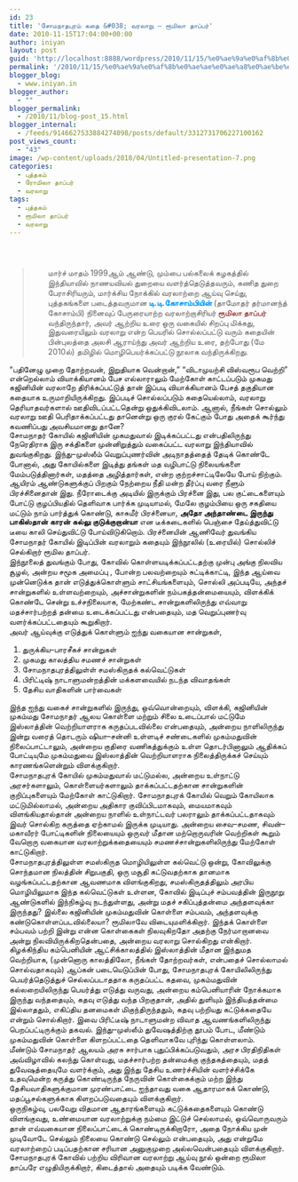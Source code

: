 ```yaml
---
id: 23
title: 'சோமநாதபுரம் கதை &#038; வரலாறு – ரூமிலா தாப்பர்'
date: 2010-11-15T17:04:00+00:00
author: iniyan
layout: post
guid: 'http://localhost:8888/wordpress/2010/11/15/%e0%ae%9a%e0%af%8b%e0%ae%ae%e0%ae%a8%e0%ae%be%e0%ae%a4%e0%ae%aa%e0%af%81%e0%ae%b0%e0%ae%ae%e0%af%8d-%e0%ae%95%e0%ae%a4%e0%af%88-%e0%ae%b5%e0%ae%b0%e0%ae%b2%e0%ae%be%e0%ae%b1%e0%af%81/'
permalink: '/2010/11/15/%e0%ae%9a%e0%af%8b%e0%ae%ae%e0%ae%a8%e0%ae%be%e0%ae%a4%e0%ae%aa%e0%af%81%e0%ae%b0%e0%ae%ae%e0%af%8d-%e0%ae%95%e0%ae%a4%e0%af%88-%e0%ae%b5%e0%ae%b0%e0%ae%b2%e0%ae%be%e0%ae%b1%e0%af%81/'
blogger_blog:
  - www.iniyan.in
blogger_author:
  - ""
blogger_permalink:
  - /2010/11/blog-post_15.html
blogger_internal:
  - /feeds/9146627533884274098/posts/default/3312731706227100162
post_views_count:
  - "43"
image: /wp-content/uploads/2018/04/Untitled-presentation-7.png
categories:
  - புத்தகம்
  - ரோமிலா தாப்பர்
  - வரலாறு
tags:
  - புத்தகம்
  - ரூமிலா தாப்பர்
  - வரலாறு
---
```

<div dir="ltr" style="text-align: left;">
  <header><span itemprop="author" itemscope="" itemtype="http://schema.org/Person"><span itemprop="name"></span></span> </header> 
  
  <blockquote>
    <div style="padding-left: 30px;">
      <span style="font-family: Latha;">மார்ச் மாதம் </span>1999<span style="font-family: Latha;">ஆம் ஆண்டு</span>, <span style="font-family: Latha;">மும்பை பல்கலைக் கழகத்தில் இந்தியாவில் நாணயவியல் துறையை வளர்த்தெடுத்தவரும்</span>, <span style="font-family: Latha;">கணித துறை பேராசிரியரும்</span>, <span style="font-family: Latha;">மார்க்சிய நோக்கில் வரலாற்றை ஆய்வு செய்து</span>, <span style="font-family: Latha;">புத்தகங்களை படைத்தவருமான <span style="color: #0099ff;"><strong>டி</strong></span></span><span style="color: #0099ff;"><strong>.</strong><span style="font-family: Latha;"><strong>டி</strong></span></span><span style="color: #0099ff;"><strong>.</strong><span style="font-family: Latha;"><strong>கோசாம்பியின் </strong></span></span>(<span style="font-family: Latha;">தாமோதர் தர்மானந்த் கோசாம்பி</span>) <span style="font-family: Latha;">நினைவுப் பேருரையாற்ற வரலாற்றாசிரியர் <span style="color: maroon;">ரூமிலா தாப்பர்<a href="https://draft.blogger.com/null" name="sdfootnote1anc"></a></span> வந்திருந்தார்</span>, <span style="font-family: Latha;">அவர் ஆற்றிய உரை ஒரு வகையில் சிறப்பு மிக்கது</span>, <span style="font-family: Latha;">இதுவரையிலும் வரலாறு என்ற பெயரில் சொல்லப்பட்டு வரும் கதையின் பின்புலத்தை அலசி ஆராய்ந்து அவர் ஆற்றிய உரை</span>, <span style="font-family: Latha;">தற்போது </span>(<span style="font-family: Latha;">மே </span>2010<span style="font-family: Latha;">ல்</span>) <span style="font-family: Latha;">தமிழில் மொழிபெயர்க்கப்பட்டு நூலாக வந்திருக்கிறது</span>.
    </div>
  </blockquote>
  
  <p>
    “<span style="font-family: Latha;">பதினேழு முறை தோற்றவன்</span>, <span style="font-family: Latha;">இறுதியாக வென்றான்</span>,” “<span style="font-family: Latha;">விடாமுயற்சி விஸ்வரூப வெற்றி</span>” <span style="font-family: Latha;">என்றெல்லாம் வியாக்கியானம் பேச எல்லாராலும் மேற்கோள் காட்டப்படும் முகமது கஜினியின் வரலாறே திரிக்கப்பட்டுத் தான் இப்படி வியாக்கியானம் பேசத் தகுதியான கதையாக உருமாறியிருக்கிறது</span>. <span style="font-family: Latha;">இப்படிச் சொல்லப்படும் கதையெல்லாம்</span>, <span style="font-family: Latha;">வரலாறு தெரியாதவர்களால் ஊதிவிடப்பட்டதென்று ஒதுக்கிவிடலாம்</span>. <span style="font-family: Latha;">ஆனால்</span>, <span style="font-family: Latha;">நீங்கள் சொல்லும் வரலாறு ஊதி பெரிதாக்கப்பட்டது தானென்று ஒரு குரல் கேட்கும் போது அதைக் கூர்ந்து கவணிப்பது அவசியமானது தானே</span>?<br /> <span style="font-family: Latha;">சோமநாதர் கோயில் கஜினியின் முகமதுவால் இடிக்கப்பட்டது என்பதிலிருந்து நேரெதிராக இரு சக்திகளை முன்னிறுத்தும் வகைப்பட்ட வரலாறு இந்தியாவில் துவங்குகிறது</span>. <span style="font-family: Latha;">இந்து</span>&#8211;<span style="font-family: Latha;">முஸ்லீம் வெறுப்புணர்வின் அடிநாதத்தைத் தேடிக் கொண்டே போனால்</span>, <span style="font-family: Latha;">அது கோயில்களை இடித்து தங்கள் மத வழிபாட்டு நிலையங்களை மேம்படுத்தினார்கள்</span>, <span style="font-family: Latha;">மதத்தை அழித்தார்கள்</span>, <span style="font-family: Latha;">என்ற குற்றச்சாட்டிலேயே போய் நிற்கும்</span>. <span style="font-family: Latha;">ஆயிரம் ஆண்டுகளுக்குப் பிறகும் நேற்றைய நீதி மன்ற தீர்ப்பு வரை நீளும் பிரச்சினைதான் இது</span>. <span style="font-family: Latha;">நீரோடைக்கு அடியில் இருக்கும் பிரச்னை இது</span>, <span style="font-family: Latha;">பல குட்டைகளையும் போட்டு குழப்பியதில் தெளிவாக பார்க்க முடியாமல்</span>, <span style="font-family: Latha;">மேலே குழம்பியை ஒரு சகதியை மட்டும் நாம் பார்த்துக் கொண்டு</span>, <span style="font-family: Latha;">காசுமீர் பிரச்னையா</span>, <span style="font-family: Latha;"><strong>அதோ அந்தாண்டை இருந்து பாகிஸ்தான் காரன் கல்லு குடுக்குறான்யா </strong>என டீக்கடைகளில் பெஞ்சை தேய்த்துவிட்டு டீயை காலி செய்துவிட்டு போய்விடுகிறொம்</span>. <span style="font-family: Latha;">பிரச்னையின் ஆணிவேர் துவங்கிய சோமநாதர் கோயில் இடிப்பின் வரலாறும் கதையும் இந்நூலில் </span>(<span style="font-family: Latha;">உரையில்</span>) <span style="font-family: Latha;">சொல்லிச் செல்கிறார் ரூமில தாப்பர்</span>.<br /> <span style="font-family: Latha;">இந்நூலைத் துவங்கும் போது</span>, <span style="font-family: Latha;">கோவில் கொள்ளயடிக்கப்பட்டதற்கு முன்பு அங்கு நிலவிய சூழல்</span>, <span style="font-family: Latha;">அன்றய சமூக அமைப்பு </span>, <span style="font-family: Latha;">போன்ற பலவற்றையும் சுட்டிக்காட்டி</span>, <span style="font-family: Latha;">இந்த ஆய்வை முன்னெடுக்க தான் எடுத்துக்கொள்ளும் சாட்சியங்களையும்</span>, <span style="font-family: Latha;">சொல்லி அப்படியே</span>, <span style="font-family: Latha;">அந்தச் சான்றுகளில் உள்ளவற்றையும்</span>, <span style="font-family: Latha;">அச்சான்றுகளின் நம்பகத்தன்மையையும்</span>, <span style="font-family: Latha;">விளக்கிக் கொண்டே சென்று உச்சநிலையாக</span>, <span style="font-family: Latha;">மேற்கண்ட சான்றுகளிலிருந்து எவ்வாறு மதச்சார்பற்றத் தன்மை உடைக்கப்பட்டது என்பதையும்</span>, <span style="font-family: Latha;">மத வெறுப்புணர்வு வளர்க்கப்பட்டதையும் கூறுகிறார்</span>.<br /> <span style="font-family: Latha;">அவர் ஆய்வுக்கு எடுத்துக் கொள்ளும் ஐந்து வகையான சான்றுகள்</span>,
  </p>
  
  <ol>
    <li>
      <span style="font-family: Latha;">துருக்கிய</span>&#8211;<span style="font-family: Latha;">பாரசீகச் சான்றுகள்</span>
    </li>
    <li>
      <span style="font-family: Latha;">முகமது காலத்திய சமணச் சான்றுகள்</span>
    </li>
    <li>
      <span style="font-family: Latha;">சோமநாதபுரத்திலுள்ள் சமஸ்கிருதக் கல்வெட்டுகள்</span>
    </li>
    <li>
      <span style="font-family: Latha;">பிரிட்டிஷ் நாடாளுமன்றத்தின் மக்களவையில் நடந்த விவாதங்கள்</span>
    </li>
    <li>
      <span style="font-family: Latha;">தேசிய வாதிகளின் பார்வைகள்</span>
    </li>
  </ol>
  
  <p>
    <span style="font-family: Latha;">இந்த ஐந்து வகைச் சான்றுகளில் இருந்து</span>, <span style="font-family: Latha;">ஒவ்வொன்றையும்</span>, <span style="font-family: Latha;">விளக்கி</span>, <span style="font-family: Latha;">கஜினியின் முகம்மது சோமநாதர் ஆலய கொள்ளை மற்றும் சிலை உடைப்பால் மட்டுமே இஸ்லாத்தின் வெற்றியாளராக கருதப்படவில்லை என்பதையும்</span>, <span style="font-family: Latha;">அன்றைய நாளிலிருந்து இன்று வரைத் தொடரும் ஷியா</span>&#8211;<span style="font-family: Latha;">சன்னி உள்ளடிச் சண்டைகளில் முகம்மதுவின் நிலைப்பாட்டாலும்</span>, <span style="font-family: Latha;">அன்றைய குதிரை வணிகத்துக்கும் உள்ள தொடர்பினாலும் ஆதிக்கப் போட்டியுமே முகம்மதுவை இஸ்லாத்தின் வெற்றியாளராக நிலைத்திருக்கச் செய்யும் காரணங்களென்றும் விளக்குகிறார்</span>.<br /> <span style="font-family: Latha;">சோமநாதபுரக் கோயில் முகம்மதுவால் மட்டுமல்ல</span>, <span style="font-family: Latha;">அன்றைய உள்நாட்டு அரசர்களாலும்</span>, <span style="font-family: Latha;">கொள்ளையர்களாலும் தாக்கப்பட்டதற்கான சான்றுகளின் குறிப்புகளையும் மேற்கோள் காட்டுகிறார்</span>. <span style="font-family: Latha;">சோமநாதபுரக் கோயில் வெறும் கோயிலாக மட்டுமில்லாமல்</span>, <span style="font-family: Latha;">அன்றைய அதிகார குவிப்பிடமாகவும்</span>, <span style="font-family: Latha;">மையமாகவும் விளங்கியதால்தான் அன்றைய நாளில் உள்நாட்டவர் பலராலும் தாக்கப்பட்டதாகவும் இவர் சொல்கிற கருத்தை ஏற்காமல் இருக்க முடியாது</span>. <span style="font-family: Latha;">அன்றைய சைவ</span>&#8211;<span style="font-family: Latha;">சமண</span>, <span style="font-family: Latha;">சிவன்</span>&#8211;<span style="font-family: Latha;">மகாவீரர் போட்டிகளின் நிலையையும் ஒருவர் மீதான மற்றொருவரின் வெற்றிகள் கூறும் வேறொரு வகையான வரலாற்றுக்கதையையும் சமணச்சான்றுகளிலிருந்து மேற்கோள் காட்டுகிறார்</span>.<br /> <span style="font-family: Latha;">சோமநாதபுரத்திலுள்ள சமஸ்கிருத மொழியிலுள்ள கல்வெட்டு ஒன்று</span>, <span style="font-family: Latha;">கோவிலுக்கு சொந்தமான நிலத்தின் சிறுபகுதி</span>, <span style="font-family: Latha;">ஒரு மசூதி கட்டுவதற்காக தானமாக வழங்கப்பட்டதற்கான ஆவணமாக விளங்குகிறது</span>, <span style="font-family: Latha;">சமஸ்கிருதத்திலும் அரபிய மொழியிலுமாக இந்த கல்வெட்டுகள் உள்ளன</span>, <span style="font-family: Latha;">கோவில் இடிப்புச் சம்பவத்தின் இருநூறு ஆண்டுகளில் இந்நிகழ்வு நடந்துள்ளது</span>, <span style="font-family: Latha;">அன்று மதச் சகிப்புத்தன்மை அந்தளவுக்கா இருந்தது</span>? <span style="font-family: Latha;">இல்லை கஜினியின் முகம்மதுவின் கொள்ளை சம்பவம்</span>, <span style="font-family: Latha;">அந்தளவுக்கு கண்டுகொள்ளப்படவில்லையா</span>? <span style="font-family: Latha;">ரூமிலாவே விடையுமளிக்கிறார்</span>. <span style="font-family: Latha;">இந்தக் கொள்ளை சம்பவம் பற்றி இன்று என்ன கொள்கைகள் நிலவுகிறதோ அதற்கு நேர்மாறானவை அன்று நிலவியிருக்கிறதென்பதை</span>, <span style="font-family: Latha;">அன்றைய வரலாறு சொல்கிறது என்கிறார்</span>.<br /> <span style="font-family: Latha;">கிழக்கிந்திய கம்பெனியின் ஆட்சிக்காலத்தில் இஸ்லாத்தின் மீதான இந்துமத வெற்றியாக</span>, (<span style="font-family: Latha;">முன்னொரு காலத்திலோ</span>, <span style="font-family: Latha;">நீங்கள் தோற்றவர்கள்</span>, <span style="font-family: Latha;">என்பதைச் சொல்லாமல் சொல்வதாகவும்</span>) <span style="font-family: Latha;">ஆப்கன் படையெடுப்பின் போது</span>, <span style="font-family: Latha;">சோமநாதபுரக் கோயிலிலிருந்து பெயர்த்தெடுத்துச் செல்லப்படாததாக கருதப்பட்ட கதவை</span>, <span style="font-family: Latha;">முகம்மதுவின் கல்லறையிலிருந்து பெயர்த்து எடுத்து வருவது</span>, <span style="font-family: Latha;">அன்றைய கம்பெனியாரின் நோக்கமாக இருந்து வந்ததையும்</span>, <span style="font-family: Latha;">கதவு எடுத்து வந்த பிறகுதான்</span>, <span style="font-family: Latha;">அதில் துளியும் இந்தியத்தன்மை இல்லாததும்</span>, <span style="font-family: Latha;">எகிப்திய தனமைகள் மிகுந்திருந்ததும்</span>, <span style="font-family: Latha;">கதவு பற்றியது கட்டுக்கதையே என்றும் சொல்கிறார்</span>. <span style="font-family: Latha;">இவை பிரிட்டீஷ் நாடாளுமன்ற விவாத ஆவணங்களிலிருந்து பெறப்பட்டிருக்கும் தகவல்</span>. <span style="font-family: Latha;">இந்து</span>&#8211;<span style="font-family: Latha;">முஸ்லீம் துவேஷத்திற்கு தூபம் போட</span>, <span style="font-family: Latha;">மீண்டும் முகம்மதுவின் கொள்ளை கிளறப்பட்டதை தெளிவாகவே புரிந்து கொள்ளலாம்</span>.<br /> <span style="font-family: Latha;">மீண்டும் சோமநாதர் ஆலயம் அரசு சார்பாக புதுப்பிக்கப்படுவதும்</span>, <span style="font-family: Latha;">அரச பிரதிநிதிகள் அவ்விழாவில் கலந்து கொள்வது</span>, <span style="font-family: Latha;">மதச்சார்பற்ற தன்மைக்கு குந்தகத்தையும்</span>, <span style="font-family: Latha;">மதத் துவேஷத்தையுமே வளர்க்கும்</span>, <span style="font-family: Latha;">அது இந்து தேசிய உணர்ச்சியின் வளர்ச்சிக்கே உதவுமென்ற கருத்து கொண்டிருந்த நேருவின் கொள்கைக்கும் மற்ற இந்து தேசியவாதிகளுக்குமான முரண்பாட்டை ஐந்தாவது வகை ஆதாரமாகக் கொண்டு</span>, <span style="font-family: Latha;">மதப்பூசல்களுக்காக கிளறப்படுவதையும் விளக்குகிறார்</span>.<br /> <span style="font-family: Latha;">ஒருநிகழ்வு</span>, <span style="font-family: Latha;">பலவேறு விதமான ஆதாரங்களையும் கட்டுக்கதைகளையும் கொண்டு விளங்குவது</span>, <span style="font-family: Latha;">உண்மையான வரலாற்றுக்கு நம்மை இட்டுச் செல்லாமல்</span>, <span style="font-family: Latha;">ஒவ்வொருவரும் தான் எவ்வகையான நிலைப்பாட்டைக் கொண்டிருக்கிறாரோ</span>, <span style="font-family: Latha;">அதை நோக்கிய முன் முடிவோடே செல்லும் நிலையை கொண்டு செல்லும் என்பதையும்</span>, <span style="font-family: Latha;">அது என்றுமே வரலாற்றைப் படிப்பதற்கான சரியான அனுகுமுறை அல்லவென்பதையும் விளக்குகிறார்</span>.<br /> <span style="font-family: Latha;">சோமநாதபுரக் கோவில் பற்றிய விரிவான வரலாற்று ஆய்வு நூல் ஒன்றை ரூமிலா தாப்பரே எழுதியிருக்கிறார்</span>, <span style="font-family: Latha;">கிடைத்தால் அதையும் படிக்க வேண்டும்</span>.<br /> <span style="font-family: Latha;"></span></div>